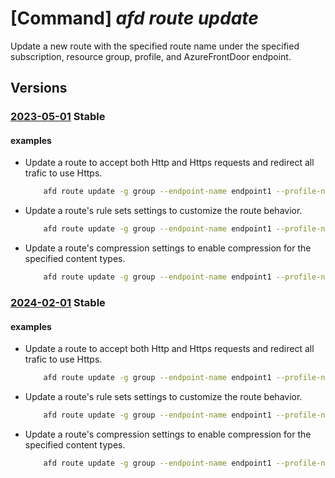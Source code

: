 # [Command] _afd route update_

Update a new route with the specified route name under the specified subscription, resource group, profile, and AzureFrontDoor endpoint.

## Versions

### [2023-05-01](/Resources/mgmt-plane/L3N1YnNjcmlwdGlvbnMve30vcmVzb3VyY2Vncm91cHMve30vcHJvdmlkZXJzL21pY3Jvc29mdC5jZG4vcHJvZmlsZXMve30vYWZkZW5kcG9pbnRzL3t9L3JvdXRlcy97fQ==/2023-05-01.xml) **Stable**

<!-- mgmt-plane /subscriptions/{}/resourcegroups/{}/providers/microsoft.cdn/profiles/{}/afdendpoints/{}/routes/{} 2023-05-01 -->

#### examples

- Update a route to accept both Http and Https requests and redirect all trafic to use Https.
    ```bash
        afd route update -g group --endpoint-name endpoint1 --profile-name profile --route-name route1 --supported-protocols Http Https --https-redirect Enabled
    ```

- Update a route's rule sets settings to customize the route behavior.
    ```bash
        afd route update -g group --endpoint-name endpoint1 --profile-name profile --route-name route1 --rule-sets ruleset1 rulseset2
    ```

- Update a route's compression settings to enable compression for the specified content types.
    ```bash
        afd route update -g group --endpoint-name endpoint1 --profile-name profile --route-name route1 --query-string-caching-behavior IgnoreQueryString --enable-compression true --content-types-to-compress text/javascript text/plain
    ```

### [2024-02-01](/Resources/mgmt-plane/L3N1YnNjcmlwdGlvbnMve30vcmVzb3VyY2Vncm91cHMve30vcHJvdmlkZXJzL21pY3Jvc29mdC5jZG4vcHJvZmlsZXMve30vYWZkZW5kcG9pbnRzL3t9L3JvdXRlcy97fQ==/2024-02-01.xml) **Stable**

<!-- mgmt-plane /subscriptions/{}/resourcegroups/{}/providers/microsoft.cdn/profiles/{}/afdendpoints/{}/routes/{} 2024-02-01 -->

#### examples

- Update a route to accept both Http and Https requests and redirect all trafic to use Https.
    ```bash
        afd route update -g group --endpoint-name endpoint1 --profile-name profile --route-name route1 --supported-protocols Http Https --https-redirect Enabled
    ```

- Update a route's rule sets settings to customize the route behavior.
    ```bash
        afd route update -g group --endpoint-name endpoint1 --profile-name profile --route-name route1 --rule-sets ruleset1 rulseset2
    ```

- Update a route's compression settings to enable compression for the specified content types.
    ```bash
        afd route update -g group --endpoint-name endpoint1 --profile-name profile --route-name route1 --query-string-caching-behavior IgnoreQueryString --enable-compression true --content-types-to-compress text/javascript text/plain
    ```

